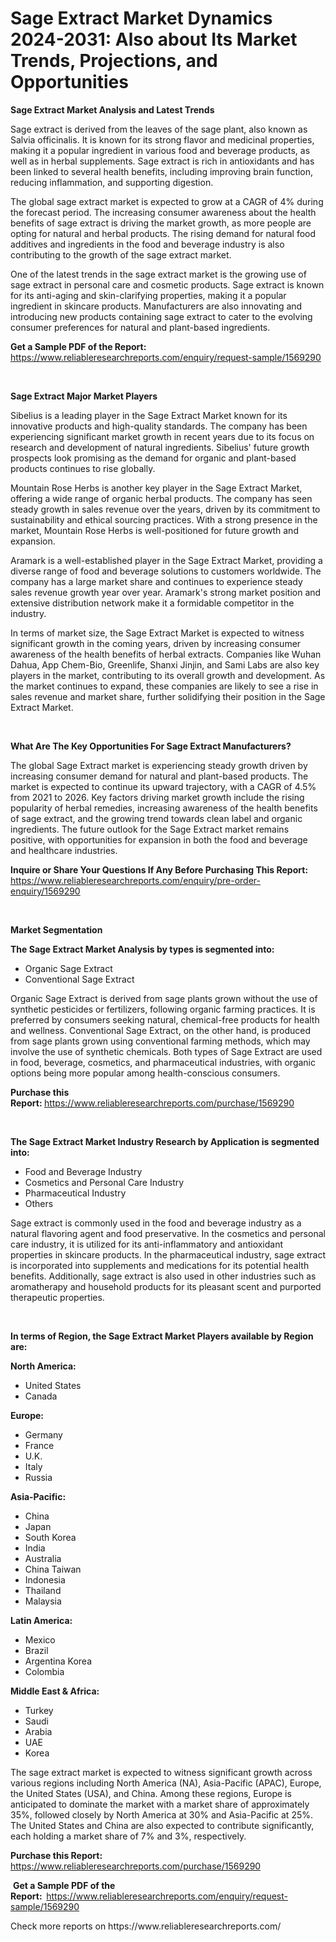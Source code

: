 <p><h1>Sage Extract Market Dynamics 2024-2031: Also about Its Market Trends, Projections, and Opportunities</h1></p><p><strong>Sage Extract Market Analysis and Latest Trends</strong></p>
<p><p>Sage extract is derived from the leaves of the sage plant, also known as Salvia officinalis. It is known for its strong flavor and medicinal properties, making it a popular ingredient in various food and beverage products, as well as in herbal supplements. Sage extract is rich in antioxidants and has been linked to several health benefits, including improving brain function, reducing inflammation, and supporting digestion.</p><p>The global sage extract market is expected to grow at a CAGR of 4% during the forecast period. The increasing consumer awareness about the health benefits of sage extract is driving the market growth, as more people are opting for natural and herbal products. The rising demand for natural food additives and ingredients in the food and beverage industry is also contributing to the growth of the sage extract market.</p><p>One of the latest trends in the sage extract market is the growing use of sage extract in personal care and cosmetic products. Sage extract is known for its anti-aging and skin-clarifying properties, making it a popular ingredient in skincare products. Manufacturers are also innovating and introducing new products containing sage extract to cater to the evolving consumer preferences for natural and plant-based ingredients.</p></p>
<p><strong>Get a Sample PDF of the Report:&nbsp;</strong> <a href="https://www.reliableresearchreports.com/enquiry/request-sample/1569290">https://www.reliableresearchreports.com/enquiry/request-sample/1569290</a></p>
<p>&nbsp;</p>
<p><strong>Sage Extract Major Market Players</strong></p>
<p><p>Sibelius is a leading player in the Sage Extract Market known for its innovative products and high-quality standards. The company has been experiencing significant market growth in recent years due to its focus on research and development of natural ingredients. Sibelius' future growth prospects look promising as the demand for organic and plant-based products continues to rise globally.</p><p>Mountain Rose Herbs is another key player in the Sage Extract Market, offering a wide range of organic herbal products. The company has seen steady growth in sales revenue over the years, driven by its commitment to sustainability and ethical sourcing practices. With a strong presence in the market, Mountain Rose Herbs is well-positioned for future growth and expansion.</p><p>Aramark is a well-established player in the Sage Extract Market, providing a diverse range of food and beverage solutions to customers worldwide. The company has a large market share and continues to experience steady sales revenue growth year over year. Aramark's strong market position and extensive distribution network make it a formidable competitor in the industry.</p><p>In terms of market size, the Sage Extract Market is expected to witness significant growth in the coming years, driven by increasing consumer awareness of the health benefits of herbal extracts. Companies like Wuhan Dahua, App Chem-Bio, Greenlife, Shanxi Jinjin, and Sami Labs are also key players in the market, contributing to its overall growth and development. As the market continues to expand, these companies are likely to see a rise in sales revenue and market share, further solidifying their position in the Sage Extract Market.</p></p>
<p>&nbsp;</p>
<p><strong>What Are The Key Opportunities For Sage Extract Manufacturers?</strong></p>
<p><p>The global Sage Extract market is experiencing steady growth driven by increasing consumer demand for natural and plant-based products. The market is expected to continue its upward trajectory, with a CAGR of 4.5% from 2021 to 2026. Key factors driving market growth include the rising popularity of herbal remedies, increasing awareness of the health benefits of sage extract, and the growing trend towards clean label and organic ingredients. The future outlook for the Sage Extract market remains positive, with opportunities for expansion in both the food and beverage and healthcare industries.</p></p>
<p><strong>Inquire or Share Your Questions If Any Before Purchasing This Report:</strong> <a href="https://www.reliableresearchreports.com/enquiry/pre-order-enquiry/1569290">https://www.reliableresearchreports.com/enquiry/pre-order-enquiry/1569290</a></p>
<p>&nbsp;</p>
<p><strong>Market Segmentation</strong></p>
<p><strong>The Sage Extract Market Analysis by types is segmented into:</strong></p>
<p><ul><li>Organic Sage Extract</li><li>Conventional Sage Extract</li></ul></p>
<p><p>Organic Sage Extract is derived from sage plants grown without the use of synthetic pesticides or fertilizers, following organic farming practices. It is preferred by consumers seeking natural, chemical-free products for health and wellness. Conventional Sage Extract, on the other hand, is produced from sage plants grown using conventional farming methods, which may involve the use of synthetic chemicals. Both types of Sage Extract are used in food, beverage, cosmetics, and pharmaceutical industries, with organic options being more popular among health-conscious consumers.</p></p>
<p><strong>Purchase this Report:&nbsp;</strong><a href="https://www.reliableresearchreports.com/purchase/1569290">https://www.reliableresearchreports.com/purchase/1569290</a></p>
<p>&nbsp;</p>
<p><strong>The Sage Extract Market Industry Research by Application is segmented into:</strong></p>
<p><ul><li>Food and Beverage Industry</li><li>Cosmetics and Personal Care Industry</li><li>Pharmaceutical Industry</li><li>Others</li></ul></p>
<p><p>Sage extract is commonly used in the food and beverage industry as a natural flavoring agent and food preservative. In the cosmetics and personal care industry, it is utilized for its anti-inflammatory and antioxidant properties in skincare products. In the pharmaceutical industry, sage extract is incorporated into supplements and medications for its potential health benefits. Additionally, sage extract is also used in other industries such as aromatherapy and household products for its pleasant scent and purported therapeutic properties.</p></p>
<p>&nbsp;</p>
<p><strong>In terms of Region, the Sage Extract Market Players available by Region are:</strong></p>
<p>
    <p> <strong> North America: </strong>
        <ul>
            <li>United States</li>
            <li>Canada</li>
        </ul>
        </p> 
    <p> <strong> Europe: </strong>
        <ul>
            <li>Germany</li>
            <li>France</li>
            <li>U.K.</li>
            <li>Italy</li>
            <li>Russia</li>
        </ul>
        </p> 
    <p> <strong> Asia-Pacific: </strong>
        <ul>
            <li>China</li>
            <li>Japan</li>
            <li>South Korea</li>
            <li>India</li>
            <li>Australia</li>
            <li>China Taiwan</li>
            <li>Indonesia</li>
            <li>Thailand</li>
            <li>Malaysia</li>
        </ul>
        </p> 
    <p> <strong> Latin America: </strong>
        <ul>
            <li>Mexico</li>
            <li>Brazil</li>
            <li>Argentina Korea</li>
            <li>Colombia</li>
        </ul>
        </p> 
    <p> <strong> Middle East & Africa: </strong>
        <ul>
            <li>Turkey</li>
            <li>Saudi</li>
            <li>Arabia</li>
            <li>UAE</li>
            <li>Korea</li>
        </ul>
    </p>
    </p>
<p><p>The sage extract market is expected to witness significant growth across various regions including North America (NA), Asia-Pacific (APAC), Europe, the United States (USA), and China. Among these regions, Europe is anticipated to dominate the market with a market share of approximately 35%, followed closely by North America at 30% and Asia-Pacific at 25%. The United States and China are also expected to contribute significantly, each holding a market share of 7% and 3%, respectively.</p></p>
<p><strong>Purchase this Report: </strong><a href="https://www.reliableresearchreports.com/purchase/1569290">https://www.reliableresearchreports.com/purchase/1569290</a></p>
<p>&nbsp;<strong>Get a Sample PDF of the Report:&nbsp;&nbsp;</strong><a href="https://www.reliableresearchreports.com/enquiry/request-sample/1569290">https://www.reliableresearchreports.com/enquiry/request-sample/1569290</a></p>
<p><strong></strong></p>
<p>Check more reports on https://www.reliableresearchreports.com/</p>